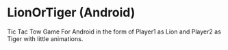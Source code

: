 # LionOrTiger (Android)
Tic Tac Tow Game For Android in the form of Player1 as Lion and Player2 as Tiger with little animations.
